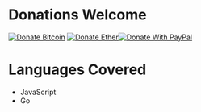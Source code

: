 # Donations Welcome
[![Donate Bitcoin](https://img.shields.io/badge/btc-$10-orange.svg)](https://alex1100.github.io/btc-donations) [![Donate Ether](https://img.shields.io/badge/eth-$10-blueviolet.svg)](https://etherdonation.com/d?to=0x09a6737516ba5cdf9f4fe397bc31308a7623a2cc&amount=0.05)[![Donate With PayPal](https://camo.githubusercontent.com/f896f7d176663a1559376bb56aac4bdbbbe85ed1/68747470733a2f2f7777772e70617970616c6f626a656374732e636f6d2f656e5f55532f692f62746e2f62746e5f646f6e61746543435f4c472e676966)](https://www.paypal.com/cgi-bin/webscr?cmd=_donations&business=82NEUXQRELFNE&currency_code=USD&source=url)

# Languages Covered
- JavaScript
- Go
